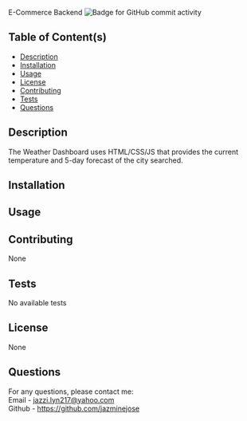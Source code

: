 E-Commerce Backend
  ![Badge for GitHub commit activity](https://img.shields.io/github/commit-activity/w/jazminejose/eCommerce?style=for-the-badge)

## Table of Content(s)

- [Description](#description)
- [Installation](#installation)
- [Usage](#usage)
- [License](#license)
- [Contributing](#contributing)
- [Tests](#tests)
- [Questions](#questions)

## Description
The Weather Dashboard uses HTML/CSS/JS that provides the current temperature and 5-day forecast of the city searched. 

## Installation

## Usage

## Contributing
None
## Tests
No available tests

## License
None

## Questions
For any questions, please contact me:<br>
Email - jazzi.lyn217@yahoo.com<br>
Github - https://github.com/jazminejose<br>